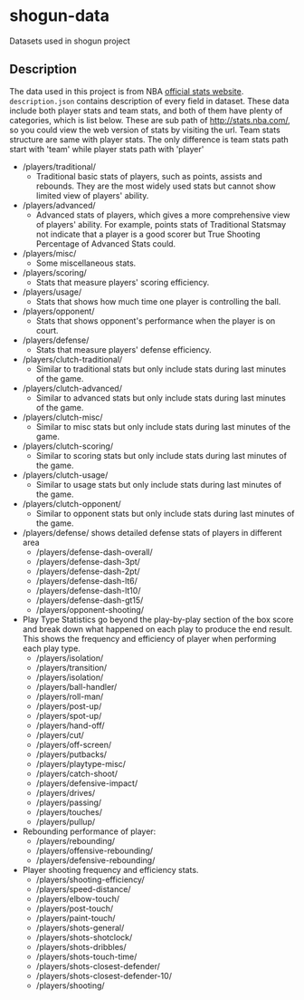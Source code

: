 # shogun-data

Datasets used in shogun project

## Description

The data used in this project is from NBA [official stats website](http://stats.nba.com/players/). `description.json` contains description of every field in dataset. These data include both player stats and team stats, and both of them have plenty of categories, which is list below. These are sub path of http://stats.nba.com/, so you could view the web version of stats by visiting the url. Team stats structure are same with player stats. The only difference is team stats path start with 'team' while player stats path with 'player'

* /players/traditional/
    * Traditional basic stats of players, such as points, assists and rebounds. They are the most widely used stats but cannot show limited view of players' ability.
* /players/advanced/
    * Advanced stats of players, which gives a more comprehensive view of players' ability. For example, points  stats of Traditional Statsmay not indicate that a player is a good scorer but True Shooting Percentage of Advanced Stats could.
* /players/misc/
    * Some miscellaneous stats.
* /players/scoring/
    * Stats that measure players' scoring efficiency.
* /players/usage/
    * Stats that shows how much time one player is controlling the ball.
* /players/opponent/
    * Stats that shows opponent's performance when the player is on court.
* /players/defense/
    * Stats that measure players' defense efficiency.
* /players/clutch-traditional/
    * Similar to traditional stats but only include stats during last minutes of the game.
* /players/clutch-advanced/
    * Similar to advanced stats but only include stats during last minutes of the game.
* /players/clutch-misc/
    * Similar to misc stats but only include stats during last minutes of the game.
* /players/clutch-scoring/
    * Similar to scoring stats but only include stats during last minutes of the game.
* /players/clutch-usage/
    * Similar to usage stats but only include stats during last minutes of the game.
* /players/clutch-opponent/
    * Similar to opponent stats but only include stats during last minutes of the game.
* /players/defense/ shows detailed defense stats of players in different area
    * /players/defense-dash-overall/
    * /players/defense-dash-3pt/
    * /players/defense-dash-2pt/
    * /players/defense-dash-lt6/
    * /players/defense-dash-lt10/
    * /players/defense-dash-gt15/
    * /players/opponent-shooting/
* Play Type Statistics go beyond the play-by-play section of the box score and break down what happened on each play to produce the end result. This shows the frequency and efficiency of player when performing each play type.
    * /players/isolation/
    * /players/transition/
    * /players/isolation/
    * /players/ball-handler/
    * /players/roll-man/
    * /players/post-up/
    * /players/spot-up/
    * /players/hand-off/
    * /players/cut/
    * /players/off-screen/
    * /players/putbacks/
    * /players/playtype-misc/
    * /players/catch-shoot/
    * /players/defensive-impact/
    * /players/drives/
    * /players/passing/
    * /players/touches/
    * /players/pullup/
* Rebounding performance of player:
    * /players/rebounding/
    * /players/offensive-rebounding/
    * /players/defensive-rebounding/
* Player shooting frequency and efficiency stats.
    * /players/shooting-efficiency/
    * /players/speed-distance/
    * /players/elbow-touch/
    * /players/post-touch/
    * /players/paint-touch/
    * /players/shots-general/
    * /players/shots-shotclock/
    * /players/shots-dribbles/
    * /players/shots-touch-time/
    * /players/shots-closest-defender/
    * /players/shots-closest-defender-10/
    * /players/shooting/
